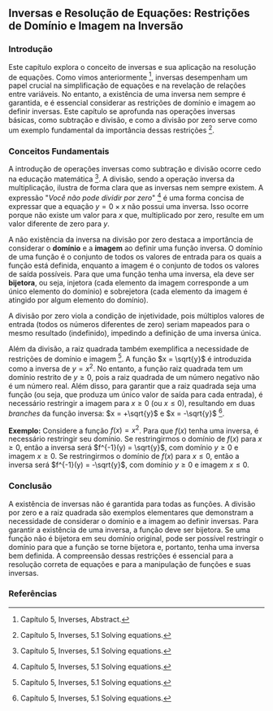 ## Inversas e Resolução de Equações: Restrições de Domínio e Imagem na Inversão

### Introdução
Este capítulo explora o conceito de inversas e sua aplicação na resolução de equações. Como vimos anteriormente [^Abstract], inversas desempenham um papel crucial na simplificação de equações e na revelação de relações entre variáveis. No entanto, a existência de uma inversa nem sempre é garantida, e é essencial considerar as restrições de domínio e imagem ao definir inversas. Este capítulo se aprofunda nas operações inversas básicas, como subtração e divisão, e como a divisão por zero serve como um exemplo fundamental da importância dessas restrições [^5.1].

### Conceitos Fundamentais
A introdução de operações inversas como subtração e divisão ocorre cedo na educação matemática [^5.1]. A divisão, sendo a operação inversa da multiplicação, ilustra de forma clara que as inversas nem sempre existem. A expressão "*Você não pode dividir por zero*" [^5.1] é uma forma concisa de expressar que a equação $y = 0 \times x$ não possui uma inversa. Isso ocorre porque não existe um valor para $x$ que, multiplicado por zero, resulte em um valor diferente de zero para $y$.

A não existência da inversa na divisão por zero destaca a importância de considerar o **domínio** e a **imagem** ao definir uma função inversa. O domínio de uma função é o conjunto de todos os valores de entrada para os quais a função está definida, enquanto a imagem é o conjunto de todos os valores de saída possíveis. Para que uma função tenha uma inversa, ela deve ser **bijetora**, ou seja, injetora (cada elemento da imagem corresponde a um único elemento do domínio) e sobrejetora (cada elemento da imagem é atingido por algum elemento do domínio).

A divisão por zero viola a condição de injetividade, pois múltiplos valores de entrada (todos os números diferentes de zero) seriam mapeados para o mesmo resultado (indefinido), impedindo a definição de uma inversa única.

Além da divisão, a raiz quadrada também exemplifica a necessidade de restrições de domínio e imagem [^5.1]. A função $x = \sqrt{y}$ é introduzida como a inversa de $y = x^2$. No entanto, a função raiz quadrada tem um domínio restrito de $y \geq 0$, pois a raiz quadrada de um número negativo não é um número real. Além disso, para garantir que a raiz quadrada seja uma função (ou seja, que produza um único valor de saída para cada entrada), é necessário restringir a imagem para $x \geq 0$ (ou $x \leq 0$), resultando em duas *branches* da função inversa: $x = +\sqrt{y}$ e $x = -\sqrt{y}$ [^5.1].

**Exemplo:**
Considere a função $f(x) = x^2$. Para que $f(x)$ tenha uma inversa, é necessário restringir seu domínio. Se restringirmos o domínio de $f(x)$ para $x \geq 0$, então a inversa será $f^{-1}(y) = \sqrt{y}$, com domínio $y \geq 0$ e imagem $x \geq 0$. Se restringirmos o domínio de $f(x)$ para $x \leq 0$, então a inversa será $f^{-1}(y) = -\sqrt{y}$, com domínio $y \geq 0$ e imagem $x \leq 0$.

### Conclusão
A existência de inversas não é garantida para todas as funções. A divisão por zero e a raiz quadrada são exemplos elementares que demonstram a necessidade de considerar o domínio e a imagem ao definir inversas. Para garantir a existência de uma inversa, a função deve ser bijetora. Se uma função não é bijetora em seu domínio original, pode ser possível restringir o domínio para que a função se torne bijetora e, portanto, tenha uma inversa bem definida. A compreensão dessas restrições é essencial para a resolução correta de equações e para a manipulação de funções e suas inversas.

### Referências
[^Abstract]: Capítulo 5, Inverses, Abstract.
[^5.1]: Capítulo 5, Inverses, 5.1 Solving equations.
<!-- END -->